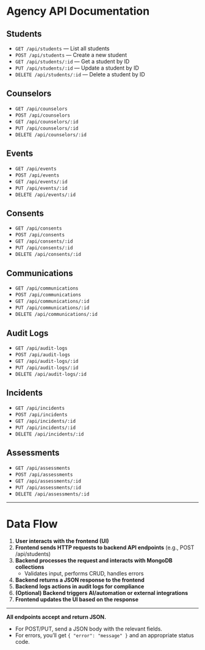 # Agency API Documentation

## Students
- `GET /api/students` — List all students
- `POST /api/students` — Create a new student
- `GET /api/students/:id` — Get a student by ID
- `PUT /api/students/:id` — Update a student by ID
- `DELETE /api/students/:id` — Delete a student by ID

## Counselors
- `GET /api/counselors`
- `POST /api/counselors`
- `GET /api/counselors/:id`
- `PUT /api/counselors/:id`
- `DELETE /api/counselors/:id`

## Events
- `GET /api/events`
- `POST /api/events`
- `GET /api/events/:id`
- `PUT /api/events/:id`
- `DELETE /api/events/:id`

## Consents
- `GET /api/consents`
- `POST /api/consents`
- `GET /api/consents/:id`
- `PUT /api/consents/:id`
- `DELETE /api/consents/:id`

## Communications
- `GET /api/communications`
- `POST /api/communications`
- `GET /api/communications/:id`
- `PUT /api/communications/:id`
- `DELETE /api/communications/:id`

## Audit Logs
- `GET /api/audit-logs`
- `POST /api/audit-logs`
- `GET /api/audit-logs/:id`
- `PUT /api/audit-logs/:id`
- `DELETE /api/audit-logs/:id`

## Incidents
- `GET /api/incidents`
- `POST /api/incidents`
- `GET /api/incidents/:id`
- `PUT /api/incidents/:id`
- `DELETE /api/incidents/:id`

## Assessments
- `GET /api/assessments`
- `POST /api/assessments`
- `GET /api/assessments/:id`
- `PUT /api/assessments/:id`
- `DELETE /api/assessments/:id`

---

# Data Flow

1. **User interacts with the frontend (UI)**
2. **Frontend sends HTTP requests to backend API endpoints** (e.g., POST /api/students)
3. **Backend processes the request and interacts with MongoDB collections**
   - Validates input, performs CRUD, handles errors
4. **Backend returns a JSON response to the frontend**
5. **Backend logs actions in audit logs for compliance**
6. **(Optional) Backend triggers AI/automation or external integrations**
7. **Frontend updates the UI based on the response**

---

**All endpoints accept and return JSON.**
- For POST/PUT, send a JSON body with the relevant fields.
- For errors, you’ll get `{ "error": "message" }` and an appropriate status code.

